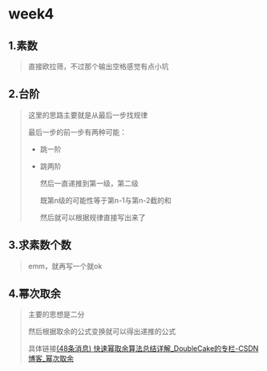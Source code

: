 # week4

## 1.素数

> 直接欧拉筛，不过那个输出空格感觉有点小坑

## 2.台阶

> 这里的思路主要就是从最后一步找规律
>
> 最后一步的前一步有两种可能：
>
> - 跳一阶
>
> - 跳两阶
>
>   然后一直递推到第一级，第二级
>
>   既第n级的可能性等于第n-1与第n-2截的和
>
>   然后就可以根据规律直接写出来了

## 3.求素数个数

> emm，就再写一个就ok

## 4.幂次取余

> 主要的思想是二分
>
> 然后根据取余的公式变换就可以得出递推的公式
>
> 具体链接[(48条消息) 快速幂取余算法总结详解_DoubleCake的专栏-CSDN博客_幂次取余](https://blog.csdn.net/u013174702/article/details/43761197)